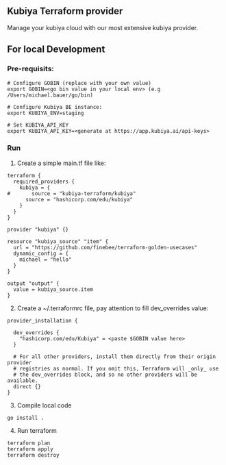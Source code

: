 ## Kubiya Terraform provider

Manage your kubiya cloud with our most extensive kubiya provider.


## For local Development

### Pre-requisits:
```
# Configure GOBIN (replace with your own value)
export GOBIN=<go bin value in your local env> (e.g /Users/michael.bauer/go/bin)

# Configure Kubiya BE instance:
export KUBIYA_ENV=staging

# Set KUBIYA_API_KEY
export KUBIYA_API_KEY=<generate at https://app.kubiya.ai/api-keys>
```

### Run
1. Create a simple main.tf file like:
```
terraform {
  required_providers {
    kubiya = {
#       source = "kubiya-terraform/kubiya"
      source = "hashicorp.com/edu/kubiya"
    }
  }
}

provider "kubiya" {}

resource "kubiya_source" "item" {
  url = "https://github.com/finebee/terraform-golden-usecases"
  dynamic_config = {
    michael = "hello"
  }
}

output "output" {
  value = kubiya_source.item
}
```

2. Create a ~/.terraformrc file, pay attention to fill dev_overrides value:
```
provider_installation {

  dev_overrides {
    "hashicorp.com/edu/Kubiya" = <paste $GOBIN value here>
  }

  # For all other providers, install them directly from their origin provider
  # registries as normal. If you omit this, Terraform will _only_ use
  # the dev_overrides block, and so no other providers will be available.
  direct {}
}
```

3. Compile local code
```
go install .
```

4. Run terraform
```
terraform plan
terraform apply
terraform destroy
```
